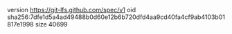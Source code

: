 version https://git-lfs.github.com/spec/v1
oid sha256:7dfe1d5a4ad49488b0d60e12b6b720dfd4aa9cd40fa4cf9ab4103b01817e1998
size 40699
